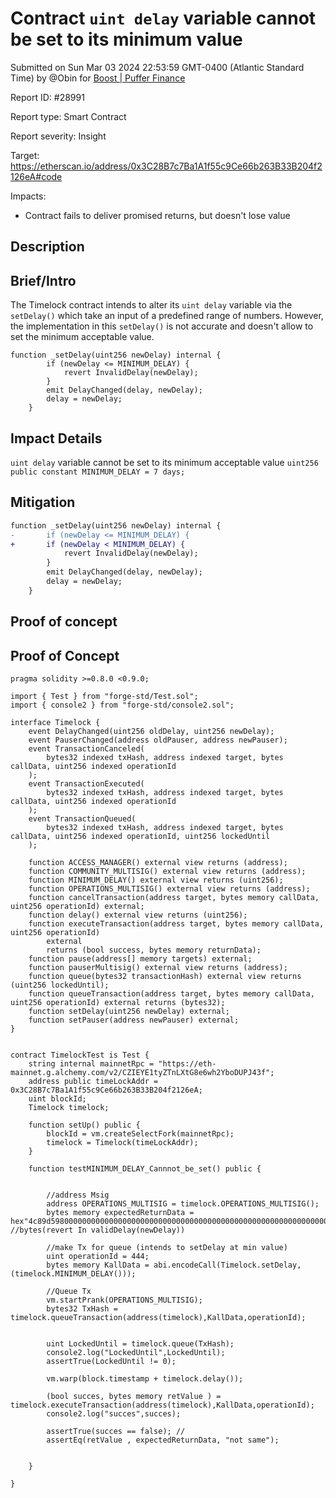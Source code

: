 
# Contract `uint delay` variable cannot be set to its minimum value

Submitted on Sun Mar 03 2024 22:53:59 GMT-0400 (Atlantic Standard Time) by @Obin for [Boost | Puffer Finance](https://immunefi.com/bounty/pufferfinance-boost/)

Report ID: #28991

Report type: Smart Contract

Report severity: Insight

Target: https://etherscan.io/address/0x3C28B7c7Ba1A1f55c9Ce66b263B33B204f2126eA#code

Impacts:
- Contract fails to deliver promised returns, but doesn't lose value

## Description
## Brief/Intro
The Timelock contract intends to alter its `uint delay` variable via the `setDelay()` which take an input of a predefined  range of numbers.
However, the implementation in this `setDelay()` is not accurate and doesn't allow to set the minimum acceptable value.
```
function _setDelay(uint256 newDelay) internal {
        if (newDelay <= MINIMUM_DELAY) {
            revert InvalidDelay(newDelay);
        }
        emit DelayChanged(delay, newDelay);
        delay = newDelay;
    }
```


## Impact Details
`uint delay` variable cannot be set to its minimum acceptable value `uint256 public constant MINIMUM_DELAY = 7 days;`

## Mitigation
```diff
function _setDelay(uint256 newDelay) internal {
-       if (newDelay <= MINIMUM_DELAY) {
+       if (newDelay < MINIMUM_DELAY) {
            revert InvalidDelay(newDelay);
        }
        emit DelayChanged(delay, newDelay);
        delay = newDelay;
    }
```

        
## Proof of concept
## Proof of Concept
```// SPDX-License-Identifier: GPL-3.0
pragma solidity >=0.8.0 <0.9.0;

import { Test } from "forge-std/Test.sol";
import { console2 } from "forge-std/console2.sol";

interface Timelock {
    event DelayChanged(uint256 oldDelay, uint256 newDelay);
    event PauserChanged(address oldPauser, address newPauser);
    event TransactionCanceled(
        bytes32 indexed txHash, address indexed target, bytes callData, uint256 indexed operationId
    );
    event TransactionExecuted(
        bytes32 indexed txHash, address indexed target, bytes callData, uint256 indexed operationId
    );
    event TransactionQueued(
        bytes32 indexed txHash, address indexed target, bytes callData, uint256 indexed operationId, uint256 lockedUntil
    );

    function ACCESS_MANAGER() external view returns (address);
    function COMMUNITY_MULTISIG() external view returns (address);
    function MINIMUM_DELAY() external view returns (uint256);
    function OPERATIONS_MULTISIG() external view returns (address);
    function cancelTransaction(address target, bytes memory callData, uint256 operationId) external;
    function delay() external view returns (uint256);
    function executeTransaction(address target, bytes memory callData, uint256 operationId)
        external
        returns (bool success, bytes memory returnData);
    function pause(address[] memory targets) external;
    function pauserMultisig() external view returns (address);
    function queue(bytes32 transactionHash) external view returns (uint256 lockedUntil);
    function queueTransaction(address target, bytes memory callData, uint256 operationId) external returns (bytes32);
    function setDelay(uint256 newDelay) external;
    function setPauser(address newPauser) external;
}


contract TimelockTest is Test { 
    string internal mainnetRpc = "https://eth-mainnet.g.alchemy.com/v2/CZIEYE1tyZTnLXtG8e6wh2YboDUPJ43f";
    address public timeLockAddr = 0x3C28B7c7Ba1A1f55c9Ce66b263B33B204f2126eA;
    uint blockId;
    Timelock timelock;

    function setUp() public {
        blockId = vm.createSelectFork(mainnetRpc);
        timelock = Timelock(timeLockAddr);
    }

    function testMINIMUM_DELAY_Cannnot_be_set() public {
        
        
        //address Msig
        address OPERATIONS_MULTISIG = timelock.OPERATIONS_MULTISIG();
        bytes memory expectedReturnData = hex"4c89d5980000000000000000000000000000000000000000000000000000000000093a80"; //bytes(revert In validDelay(newDelay))

        //make Tx for queue (intends to setDelay at min value)
        uint operationId = 444;
        bytes memory KallData = abi.encodeCall(Timelock.setDelay, (timelock.MINIMUM_DELAY()));
        
        //Queue Tx
        vm.startPrank(OPERATIONS_MULTISIG);
        bytes32 TxHash = timelock.queueTransaction(address(timelock),KallData,operationId);
        
        
        uint LockedUntil = timelock.queue(TxHash);
        console2.log("LockedUntil",LockedUntil);
        assertTrue(LockedUntil != 0);

        vm.warp(block.timestamp + timelock.delay());
        
        (bool succes, bytes memory retValue ) = timelock.executeTransaction(address(timelock),KallData,operationId);
        console2.log("succes",succes);

        assertTrue(succes == false); //
        assertEq(retValue , expectedReturnData, "not same");
        
        
    }

}
```